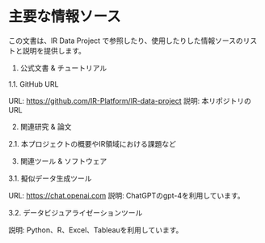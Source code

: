 # 主要な情報ソース

この文書は、IR Data Project で参照したり、使用したりした情報ソースのリストと説明を提供します。

1. 公式文書 & チュートリアル

1.1. GitHub URL

URL: https://github.com/IR-Platform/IR-data-project
説明: 本リポジトリのURL

2. 関連研究 & 論文

2.1. 本プロジェクトの概要やIR領域における課題など

3. 関連ツール & ソフトウェア

3.1. 擬似データ生成ツール

URL: https://chat.openai.com
説明: ChatGPTのgpt-4を利用しています。

3.2. データビジュアライゼーションツール

説明: Python、R、Excel、Tableauを利用しています。

